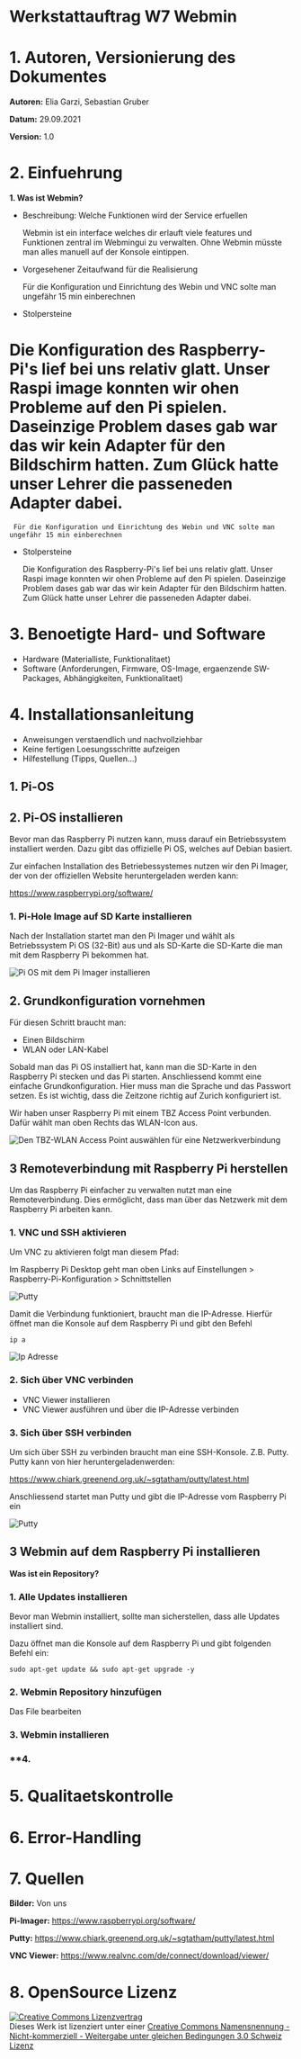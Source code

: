 # Werkstattauftrag W7 Webmin


# 1. Autoren, Versionierung des Dokumentes

**Autoren:** Elia Garzi, Sebastian Gruber

**Datum:** 29.09.2021

**Version:** 1.0

# 2. Einfuehrung

**1. Was ist Webmin?**
   - Beschreibung: Welche Funktionen wird der Service erfuellen

      Webmin ist ein interface welches dir erlauft viele features und Funktionen zentral im Webmingui zu verwalten. Ohne Webmin müsste man alles manuell auf der Konsole eintippen.

   - Vorgesehener Zeitaufwand für die Realisierung


      Für die Konfiguration und Einrichtung des Webin und VNC solte man ungefähr 15 min einberechnen

   - Stolpersteine

   Die Konfiguration des Raspberry-Pi's lief bei uns relativ glatt. Unser Raspi image konnten wir ohen Probleme auf den Pi spielen. Daseinzige Problem dases gab war das wir kein Adapter für den Bildschirm hatten. Zum Glück hatte unser Lehrer die passeneden Adapter dabei.
=======
     Für die Konfiguration und Einrichtung des Webin und VNC solte man ungefähr 15 min einberechnen

   - Stolpersteine

      Die Konfiguration des Raspberry-Pi's lief bei uns relativ glatt. Unser Raspi image konnten wir ohen Probleme auf den Pi spielen. Daseinzige Problem dases gab war das wir kein Adapter für den Bildschirm hatten. Zum Glück hatte unser Lehrer die passeneden Adapter dabei.


# 3. Benoetigte Hard- und Software
   - Hardware (Materialliste, Funktionalitaet)
   - Software (Anforderungen, Firmware, OS-Image, ergaenzende SW-Packages, Abhängigkeiten, Funktionalitaet)

# 4. Installationsanleitung
   - Anweisungen verstaendlich und nachvollziehbar
   - Keine fertigen Loesungsschritte aufzeigen
   - Hilfestellung (Tipps, Quellen...)

## **1. Pi-OS**



## **2. Pi-OS installieren**
Bevor man das Raspberry Pi nutzen kann, muss darauf ein Betriebssystem installiert werden. 
Dazu gibt das offizielle Pi OS, welches auf Debian basiert. 

Zur einfachen Installation des Betriebessystemes nutzen wir den Pi Imager, der von der offiziellen Website heruntergeladen werden kann:

https://www.raspberrypi.org/software/


### **1. Pi-Hole Image auf SD Karte installieren**
Nach der Installation startet man den Pi Imager und wählt als Betriebssystem Pi OS (32-Bit) aus und als SD-Karte die SD-Karte die man mit dem Raspberry Pi bekommen hat. 

![Pi OS mit dem Pi Imager installieren](https://user-images.githubusercontent.com/62818267/135052119-cdbbcb2a-f0aa-4372-a9c2-80e4a8bb2afd.png)


## **2. Grundkonfiguration vornehmen**
Für diesen Schritt braucht man: 
- Einen Bildschirm 
- WLAN oder LAN-Kabel


Sobald man das Pi OS installiert hat, kann man die SD-Karte in den Raspberry Pi stecken und das Pi starten. Anschliessend kommt eine einfache Grundkonfiguration. Hier muss man die Sprache und das Passwort setzen. Es ist wichtig, dass die Zeitzone richtig auf Zurich konfiguriert ist. 

Wir haben unser Raspberry Pi mit einem TBZ Access Point verbunden. Dafür wählt man oben Rechts das WLAN-Icon aus. 

![Den TBZ-WLAN Access Point auswählen für eine Netzwerkverbindung](https://user-images.githubusercontent.com/62818267/135052323-5dcdb100-6dda-405a-a4b8-f963bef7c092.png)


## **3 Remoteverbindung mit Raspberry Pi herstellen**
Um das Raspberry Pi einfacher zu verwalten nutzt man eine Remoteverbindung. Dies ermöglicht, dass man über das Netzwerk mit dem Raspberry Pi arbeiten kann. 

### **1. VNC und SSH aktivieren**

Um VNC zu aktivieren folgt man diesem Pfad: 

Im Raspberry Pi Desktop geht man oben Links auf Einstellungen > Raspberry-Pi-Konfiguration > Schnittstellen

![Putty](https://user-images.githubusercontent.com/62818267/135972013-c1d8bef9-8f51-4697-959d-bf3dabe4c989.png)



Damit die Verbindung funktioniert, braucht man die IP-Adresse. Hierfür öffnet man die Konsole auf dem Raspberry Pi und gibt den Befehl 

`ip a`

![Ip Adresse](https://user-images.githubusercontent.com/62818267/135597364-169c4601-91f3-4f94-884e-76bfd55f4312.png)



### **2. Sich über VNC verbinden**
- VNC Viewer installieren
- VNC Viewer ausführen und über die IP-Adresse verbinden
### **3. Sich über SSH verbinden**
Um sich über SSH zu verbinden braucht man eine SSH-Konsole. Z.B. Putty. Putty kann von hier heruntergeladenwerden: 

https://www.chiark.greenend.org.uk/~sgtatham/putty/latest.html

Anschliessend startet man Putty und gibt die IP-Adresse vom Raspberry Pi ein

![Putty](https://user-images.githubusercontent.com/62818267/135974827-71e1a721-2e2d-4174-9a6e-218f597886ce.png)



## **3 Webmin auf dem Raspberry Pi installieren**

**Was ist ein Repository?**

### **1. Alle Updates installieren**

Bevor man Webmin installiert, sollte man sicherstellen, dass alle Updates installiert sind.

Dazu öffnet man die Konsole auf dem Raspberry Pi und gibt folgenden Befehl ein:

`sudo apt-get update && sudo apt-get upgrade -y`



### **2. Webmin Repository hinzufügen**

Das File bearbeiten

### **3. Webmin installieren**

### **4.  

# 5. Qualitaetskontrolle

# 6. Error-Handling

# 7. Quellen

**Bilder:** Von uns

**Pi-Imager:** https://www.raspberrypi.org/software/

**Putty:** https://www.chiark.greenend.org.uk/~sgtatham/putty/latest.html

**VNC Viewer:** https://www.realvnc.com/de/connect/download/viewer/

# 8. OpenSource Lizenz
<a rel="license" href="http://creativecommons.org/licenses/by-nc-sa/3.0/ch/"><img alt="Creative Commons Lizenzvertrag" style="border-width:0" src="https://i.creativecommons.org/l/by-nc-sa/3.0/ch/88x31.png" /></a><br />Dieses Werk ist lizenziert unter einer <a rel="license" href="http://creativecommons.org/licenses/by-nc-sa/3.0/ch/">Creative Commons Namensnennung - Nicht-kommerziell - Weitergabe unter gleichen Bedingungen 3.0 Schweiz Lizenz</a>

